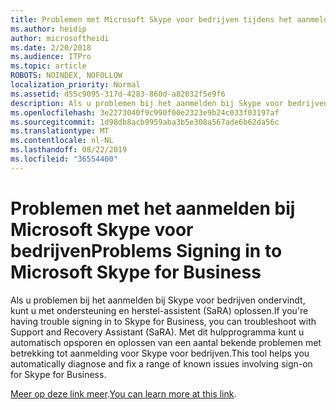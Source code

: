 ```yaml
---
title: Problemen met Microsoft Skype voor bedrijven tijdens het aanmelden bij de service Office 365
ms.author: heidip
author: microsoftheidi
ms.date: 2/20/2018
ms.audience: ITPro
ms.topic: article
ROBOTS: NOINDEX, NOFOLLOW
localization_priority: Normal
ms.assetid: d55c9095-317d-4283-860d-a82032f5e9f6
description: Als u problemen bij het aanmelden bij Skype voor bedrijven ondervindt, kunt u met ondersteuning en herstel-assistent (SaRA) oplossen. Met dit hulpprogramma kunt u automatisch opsporen en oplossen van een aantal bekende problemen met betrekking tot aanmelding voor Skype voor bedrijven.
ms.openlocfilehash: 3e2273040f9c990f00e2323e9b24c033f03197af
ms.sourcegitcommit: 1d98db8acb9959aba3b5e308a567ade6b62da56c
ms.translationtype: MT
ms.contentlocale: nl-NL
ms.lasthandoff: 08/22/2019
ms.locfileid: "36554400"
---
```

# <a name="problems-signing-in-to-microsoft-skype-for-business"></a><span data-ttu-id="a8253-104">Problemen met het aanmelden bij Microsoft Skype voor bedrijven</span><span class="sxs-lookup"><span data-stu-id="a8253-104">Problems Signing in to Microsoft Skype for Business</span></span>

<span data-ttu-id="a8253-105">Als u problemen bij het aanmelden bij Skype voor bedrijven ondervindt, kunt u met ondersteuning en herstel-assistent (SaRA) oplossen.</span><span class="sxs-lookup"><span data-stu-id="a8253-105">If you're having trouble signing in to Skype for Business, you can troubleshoot with Support and Recovery Assistant (SaRA).</span></span> <span data-ttu-id="a8253-106">Met dit hulpprogramma kunt u automatisch opsporen en oplossen van een aantal bekende problemen met betrekking tot aanmelding voor Skype voor bedrijven.</span><span class="sxs-lookup"><span data-stu-id="a8253-106">This tool helps you automatically diagnose and fix a range of known issues involving sign-on for Skype for Business.</span></span>
  
<span data-ttu-id="a8253-107">[Meer op deze link meer](https://support.microsoft.com/help/4087361/troubleshooting-office-365-issues-signing-in-to-skype-for-business).</span><span class="sxs-lookup"><span data-stu-id="a8253-107">[You can learn more at this link](https://support.microsoft.com/help/4087361/troubleshooting-office-365-issues-signing-in-to-skype-for-business).</span></span>
  

